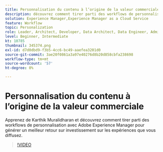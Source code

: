 ```yaml
---
title: Personnalisation du contenu à l’origine de la valeur commerciale
description: découvrez comment tirer parti des workflows de personnalisation avec Adobe Experience Manager pour générer un meilleur retour sur investissement sur les expériences que vous diffusez.
solution: Experience Manager,Experience Manager as a Cloud Service
feature: Workflow
topic: Personalization
role: Leader, Architect, Developer, Data Architect, Data Engineer, Admin, User
level: Beginner, Intermediate
kt: 10785
thumbnail: 345374.png
exl-id: d7d0dbd9-f3b5-4cc6-bc49-aaefea3201d0
source-git-commit: 3ae20f0861a3a97e40276d8b20d858cbfa238698
workflow-type: tm+mt
source-wordcount: '57'
ht-degree: 0%

---
```



# Personnalisation du contenu à l’origine de la valeur commerciale

Apprenez de Karthik Muralidharan et découvrez comment tirer parti des workflows de personnalisation avec Adobe Experience Manager pour générer un meilleur retour sur investissement sur les expériences que vous diffusez.

>[!VIDEO](https://video.tv.adobe.com/v/345374/?quality=12&learn=on)
